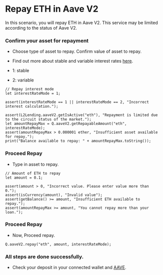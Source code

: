 ```meta-Currency
```

# Repay ETH in Aave V2

In this scenario, you will repay ETH in Aave V2. This service may be limited according to the status of Aave V2.

### Confirm your asset for repayment

- Choose type of asset to repay. Confirm value of asset to repay.
- Find out more about stable and variable interest rates [here](https://docs.aave.com/faq/borrowing#what-is-the-difference-between-stable-and-variable-rate).

- 1: stable
- 2: variable

```input-Dynamic
// Repay interest mode
let interestRateMode = 1;
```

```input-Verify
assert(interestRateMode == 1 || interestRateMode == 2, "Incorrect interest calculation.");
```

```output-Dynamic
assert(L2Lending.aaveV2.getIsActive("eth"), "Repayment is limited due to the circuit status of the market.");
let amountRepayMax = Q.aaveV2.getRepayableAmount("eth", interestRateMode);
assert(amountRepayMax > 0.000001 ether, "Insufficient asset available for repay.");
print("Balance available to repay: " + amountRepayMax.toString());
```

### Proceed Repay

- Type in asset to repay.

```input ETH
// Amount of ETH to repay
let amount = 0.1;
```

```input-Verify
assert(amount > 0, "Incorrect value. Please enter value more than 0.");
assert(isCurrency(amount), "Invalid value");
assert(getBalance() >= amount, "Insufficient ETH available to repay.");
assert(amountRepayMax >= amount, "You cannot repay more than your loan.");
```

### Proceed Repay

- Now, Proceed repay.

```taster
Q.aaveV2.repay("eth", amount, interestRateMode);
```

### All steps are done successfully.

- Check your deposit in your connected wallet and [AAVE](https://app.aave.com/#/dashboard).
